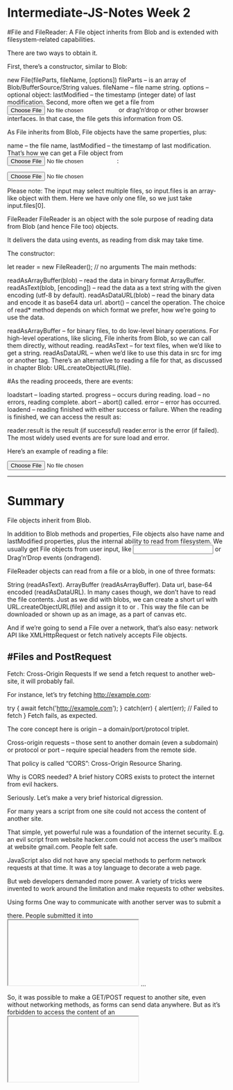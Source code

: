 # Intermediate-JS-Notes Week 2

#File and FileReader:
A File object inherits from Blob and is extended with filesystem-related capabilities.

There are two ways to obtain it.

First, there’s a constructor, similar to Blob:

new File(fileParts, fileName, [options])
fileParts – is an array of Blob/BufferSource/String values.
fileName – file name string.
options – optional object:
lastModified – the timestamp (integer date) of last modification.
Second, more often we get a file from <input type="file"> or drag’n’drop or other browser interfaces. In that case, the file gets this information from OS.

As File inherits from Blob, File objects have the same properties, plus:

name – the file name,
lastModified – the timestamp of last modification.
That’s how we can get a File object from <input type="file">:

<input type="file" onchange="showFile(this)">

<script>
function showFile(input) {
  let file = input.files[0];

  alert(`File name: ${file.name}`); // e.g my.png
  alert(`Last modified: ${file.lastModified}`); // e.g 1552830408824
}
</script>
Please note:
The input may select multiple files, so input.files is an array-like object with them. Here we have only one file, so we just take input.files[0].

FileReader
FileReader is an object with the sole purpose of reading data from Blob (and hence File too) objects.

It delivers the data using events, as reading from disk may take time.

The constructor:

let reader = new FileReader(); // no arguments
The main methods:

readAsArrayBuffer(blob) – read the data in binary format ArrayBuffer.
readAsText(blob, [encoding]) – read the data as a text string with the given encoding (utf-8 by default).
readAsDataURL(blob) – read the binary data and encode it as base64 data url.
abort() – cancel the operation.
The choice of read* method depends on which format we prefer, how we’re going to use the data.

readAsArrayBuffer – for binary files, to do low-level binary operations. For high-level operations, like slicing, File inherits from Blob, so we can call them directly, without reading.
readAsText – for text files, when we’d like to get a string.
readAsDataURL – when we’d like to use this data in src for img or another tag. There’s an alternative to reading a file for that, as discussed in chapter Blob: URL.createObjectURL(file).

#As the reading proceeds, there are events:

loadstart – loading started.
progress – occurs during reading.
load – no errors, reading complete.
abort – abort() called.
error – error has occurred.
loadend – reading finished with either success or failure.
When the reading is finished, we can access the result as:

reader.result is the result (if successful)
reader.error is the error (if failed).
The most widely used events are for sure load and error.

Here’s an example of reading a file:

<input type="file" onchange="readFile(this)">

<script>
function readFile(input) {
  let file = input.files[0];
  let reader = new FileReader();

  reader.readAsText(file);
  reader.onload = function() {
    console.log(reader.result);
  };

  reader.onerror = function() {
    console.log(reader.error);
  };
}
</script>

----------------------------------------------------------------------------------------------------------------------------------------------------------------------------
# Summary
File objects inherit from Blob.

In addition to Blob methods and properties, File objects also have name and lastModified properties, plus the internal ability to read from filesystem. We usually get File objects from user input, like <input> or Drag’n’Drop events (ondragend).

FileReader objects can read from a file or a blob, in one of three formats:

String (readAsText).
ArrayBuffer (readAsArrayBuffer).
Data url, base-64 encoded (readAsDataURL).
In many cases though, we don’t have to read the file contents. Just as we did with blobs, we can create a short url with URL.createObjectURL(file) and assign it to <a> or <img>. This way the file can be downloaded or shown up as an image, as a part of canvas etc.

And if we’re going to send a File over a network, that’s also easy: network API like XMLHttpRequest or fetch natively accepts File objects.

#Files and PostRequest
-----------------------


Fetch: Cross-Origin Requests
If we send a fetch request to another web-site, it will probably fail.

For instance, let’s try fetching http://example.com:

try {
  await fetch('http://example.com');
} catch(err) {
  alert(err); // Failed to fetch
}
Fetch fails, as expected.

The core concept here is origin – a domain/port/protocol triplet.

Cross-origin requests – those sent to another domain (even a subdomain) or protocol or port – require special headers from the remote side.

That policy is called “CORS”: Cross-Origin Resource Sharing.

Why is CORS needed? A brief history
CORS exists to protect the internet from evil hackers.

Seriously. Let’s make a very brief historical digression.

For many years a script from one site could not access the content of another site.

That simple, yet powerful rule was a foundation of the internet security. E.g. an evil script from website hacker.com could not access the user’s mailbox at website gmail.com. People felt safe.

JavaScript also did not have any special methods to perform network requests at that time. It was a toy language to decorate a web page.

But web developers demanded more power. A variety of tricks were invented to work around the limitation and make requests to other websites.

Using forms
One way to communicate with another server was to submit a <form> there. People submitted it into <iframe>, just to stay on the current page, like this:

<!-- form target -->
<iframe name="iframe"></iframe>

<!-- a form could be dynamically generated and submitted by JavaScript -->
<form target="iframe" method="POST" action="http://another.com/…">
  ...
</form>
So, it was possible to make a GET/POST request to another site, even without networking methods, as forms can send data anywhere. But as it’s forbidden to access the content of an <iframe> from another site, it wasn’t possible to read the response.

To be precise, there were actually tricks for that, they required special scripts at both the iframe and the page. So the communication with the iframe was technically possible. Right now there’s no point to go into details, let these dinosaurs rest in peace.

Using scripts
Another trick was to use a script tag. A script could have any src, with any domain, like <script src="http://another.com/…">. It’s possible to execute a script from any website.

If a website, e.g. another.com intended to expose data for this kind of access, then a so-called “JSONP (JSON with padding)” protocol was used.

Here’s how it worked.

Let’s say we, at our site, need to get the data from http://another.com, such as the weather:

First, in advance, we declare a global function to accept the data, e.g. gotWeather.

// 1. Declare the function to process the weather data
function gotWeather({ temperature, humidity }) {
  alert(`temperature: ${temperature}, humidity: ${humidity}`);
}
Then we make a <script> tag with src="http://another.com/weather.json?callback=gotWeather", using the name of our function as the callback URL-parameter.

let script = document.createElement('script');
script.src = `http://another.com/weather.json?callback=gotWeather`;
document.body.append(script);
The remote server another.com dynamically generates a script that calls gotWeather(...) with the data it wants us to receive.

// The expected answer from the server looks like this:
gotWeather({
  temperature: 25,
  humidity: 78
});
When the remote script loads and executes, gotWeather runs, and, as it’s our function, we have the data.

That works, and doesn’t violate security, because both sides agreed to pass the data this way. And, when both sides agree, it’s definitely not a hack. There are still services that provide such access, as it works even for very old browsers.

After a while, networking methods appeared in browser JavaScript.

At first, cross-origin requests were forbidden. But as a result of long discussions, cross-origin requests were allowed, but with any new capabilities requiring an explicit allowance by the server, expressed in special headers.

Safe requests
There are two types of cross-origin requests:

Safe requests.
All the others.
Safe Requests are simpler to make, so let’s start with them.

A request is safe if it satisfies two conditions:

Safe method: GET, POST or HEAD
Safe headers – the only allowed custom headers are:
Accept,
Accept-Language,
Content-Language,
Content-Type with the value application/x-www-form-urlencoded, multipart/form-data or text/plain.
Any other request is considered “unsafe”. For instance, a request with PUT method or with an API-Key HTTP-header does not fit the limitations.

The essential difference is that a safe request can be made with a <form> or a <script>, without any special methods.

So, even a very old server should be ready to accept a safe request.

Contrary to that, requests with non-standard headers or e.g. method DELETE can’t be created this way. For a long time JavaScript was unable to do such requests. So an old server may assume that such requests come from a privileged source, “because a webpage is unable to send them”.

When we try to make a unsafe request, the browser sends a special “preflight” request that asks the server – does it agree to accept such cross-origin requests, or not?

And, unless the server explicitly confirms that with headers, an unsafe request is not sent.

Now we’ll go into details.

CORS for safe requests
If a request is cross-origin, the browser always adds the Origin header to it.

For instance, if we request https://anywhere.com/request from https://javascript.info/page, the headers will look like:

GET /request
Host: anywhere.com
Origin: https://javascript.info
...
As you can see, the Origin header contains exactly the origin (domain/protocol/port), without a path.

The server can inspect the Origin and, if it agrees to accept such a request, add a special header Access-Control-Allow-Origin to the response. That header should contain the allowed origin (in our case https://javascript.info), or a star *. Then the response is successful, otherwise it’s an error.

The browser plays the role of a trusted mediator here:

It ensures that the correct Origin is sent with a cross-origin request.
It checks for permitting Access-Control-Allow-Origin in the response, if it exists, then JavaScript is allowed to access the response, otherwise it fails with an error.

Here’s an example of a permissive server response:

200 OK
Content-Type:text/html; charset=UTF-8
Access-Control-Allow-Origin: https://javascript.info
Response headers
For cross-origin request, by default JavaScript may only access so-called “safe” response headers:

#Cache-Control
#Content-Language
#Content-Length
#Content-Type
#Expires
#Last-Modified
#Pragma

Accessing any other response header causes an error.

To grant JavaScript access to any other response header, the server must send the Access-Control-Expose-Headers header. It contains a comma-separated list of unsafe header names that should be made accessible.

For example:

200 OK
Content-Type:text/html; charset=UTF-8
Content-Length: 12345
Content-Encoding: gzip
API-Key: 2c9de507f2c54aa1
Access-Control-Allow-Origin: https://javascript.info
Access-Control-Expose-Headers: Content-Encoding,API-Key
With such an Access-Control-Expose-Headers header, the script is allowed to read the Content-Encoding and API-Key headers of the response.

“Unsafe” requests
------------------
We can use any HTTP-method: not just GET/POST, but also PATCH, DELETE and others.

Some time ago no one could even imagine that a webpage could make such requests. So there may still exist webservices that treat a non-standard method as a signal: “That’s not a browser”. They can take it into account when checking access rights.

So, to avoid misunderstandings, any “unsafe” request – that couldn’t be done in the old times, the browser does not make such requests right away. First, it sends a preliminary, so-called “preflight” request, to ask for permission.

A preflight request uses the method OPTIONS, no body and three headers:

Access-Control-Request-Method header has the method of the unsafe request.
Access-Control-Request-Headers header provides a comma-separated list of its unsafe HTTP-headers.
Origin header tells from where the request came. (such as https://javascript.info)
If the server agrees to serve the requests, then it should respond with empty body, status 200 and headers:

Access-Control-Allow-Origin must be either * or the requesting origin, such as https://javascript.info, to allow it.
Access-Control-Allow-Methods must have the allowed method.
Access-Control-Allow-Headers must have a list of allowed headers.
Additionally, the header Access-Control-Max-Age may specify a number of seconds to cache the permissions. So the browser won’t have to send a preflight for subsequent requests that satisfy given permissions.

Let’s see how it works step-by-step on the example of a cross-origin PATCH request (this method is often used to update data):

let response = await fetch('https://site.com/service.json', {
  method: 'PATCH',
  headers: {
    'Content-Type': 'application/json',
    'API-Key': 'secret'
  }
});

There are three reasons why the request is unsafe (one is enough):

Method PATCH
Content-Type is not one of: application/x-www-form-urlencoded, multipart/form-data, text/plain.
“Unsafe” API-Key header.
Step 1 (preflight request)
Prior to sending such a request, the browser, on its own, sends a preflight request that looks like this:

OPTIONS /service.json
Host: site.com
Origin: https://javascript.info
Access-Control-Request-Method: PATCH
Access-Control-Request-Headers: Content-Type,API-Key
Method: OPTIONS.
The path – exactly the same as the main request: /service.json.
Cross-origin special headers:
Origin – the source origin.
Access-Control-Request-Method – requested method.
Access-Control-Request-Headers – a comma-separated list of “unsafe” headers.
Step 2 (preflight response)
The server should respond with status 200 and the headers:

Access-Control-Allow-Origin: https://javascript.info
Access-Control-Allow-Methods: PATCH
Access-Control-Allow-Headers: Content-Type,API-Key.
That allows future communication, otherwise an error is triggered.

If the server expects other methods and headers in the future, it makes sense to allow them in advance by adding them to the list.

For example, this response also allows PUT, DELETE and additional headers:

200 OK
Access-Control-Allow-Origin: https://javascript.info
Access-Control-Allow-Methods: PUT,PATCH,DELETE
Access-Control-Allow-Headers: API-Key,Content-Type,If-Modified-Since,Cache-Control
Access-Control-Max-Age: 86400
Now the browser can see that PATCH is in Access-Control-Allow-Methods and Content-Type,API-Key are in the list Access-Control-Allow-Headers, so it sends out the main request.

If there’s the header Access-Control-Max-Age with a number of seconds, then the preflight permissions are cached for the given time. The response above will be cached for 86400 seconds (one day). Within this timeframe, subsequent requests will not cause a preflight. Assuming that they fit the cached allowances, they will be sent directly.

Step 3 (actual request)
When the preflight is successful, the browser now makes the main request. The process here is the same as for safe requests.

The main request has the Origin header (because it’s cross-origin):

PATCH /service.json
Host: site.com
Content-Type: application/json
API-Key: secret
Origin: https://javascript.info
Step 4 (actual response)
The server should not forget to add Access-Control-Allow-Origin to the main response. A successful preflight does not relieve from that:

Access-Control-Allow-Origin: https://javascript.info
Then JavaScript is able to read the main server response.

Please note:
Preflight request occurs “behind the scenes”, it’s invisible to JavaScript.

JavaScript only gets the response to the main request or an error if there’s no server permission.

Credentials
A cross-origin request initiated by JavaScript code by default does not bring any credentials (cookies or HTTP authentication).

That’s uncommon for HTTP-requests. Usually, a request to http://site.com is accompanied by all cookies from that domain. Cross-origin requests made by JavaScript methods on the other hand are an exception.

For example, fetch('http://another.com') does not send any cookies, even those (!) that belong to another.com domain.

Why?

That’s because a request with credentials is much more powerful than without them. If allowed, it grants JavaScript the full power to act on behalf of the user and access sensitive information using their credentials.

Does the server really trust the script that much? Then it must explicitly allow requests with credentials with an additional header.

To send credentials in fetch, we need to add the option credentials: "include", like this:

fetch('http://another.com', {
  credentials: "include"
});
Now fetch sends cookies originating from another.com with request to that site.

If the server agrees to accept the request with credentials, it should add a header Access-Control-Allow-Credentials: true to the response, in addition to Access-Control-Allow-Origin.

For example:

200 OK
Access-Control-Allow-Origin: https://javascript.info
Access-Control-Allow-Credentials: true
Please note: Access-Control-Allow-Origin is prohibited from using a star * for requests with credentials. Like shown above, it must provide the exact origin there. That’s an additional safety measure, to ensure that the server really knows who it trusts to make such requests.



#---------------------------------
FormData-----------------------------------------------------------------------------------------------------------------
This chapter is about sending HTML forms: with or without files, with additional fields and so on.

FormData objects can help with that. As you might have guessed, it’s the object to represent HTML form data.

The constructor is:

let formData = new FormData([form]);
If HTML form element is provided, it automatically captures its fields.

The special thing about FormData is that network methods, such as fetch, can accept a FormData object as a body. It’s encoded and sent out with Content-Type: multipart/form-data.

From the server point of view, that looks like a usual form submission.

Sending a simple form
Let’s send a simple form first.

As you can see, that’s almost one-liner:

<form id="formElem">
  <input type="text" name="name" value="John">
  <input type="text" name="surname" value="Smith">
  <input type="submit">
</form>

<script>
  formElem.onsubmit = async (e) => {
    e.preventDefault();

    let response = await fetch('/article/formdata/post/user', {
      method: 'POST',
      body: new FormData(formElem)
    });

    let result = await response.json();

    alert(result.message);
  };
</script>

In this example, the server code is not presented, as it’s beyond our scope. The server accepts the POST request and replies “User saved”.

FormData Methods-----------------------------------------------------------------------------------------------------
We can modify fields in FormData with methods:

formData.append(name, value) – add a form field with the given name and value,
formData.append(name, blob, fileName) – add a field as if it were <input type="file">, the third argument fileName sets file name (not form field name), as it were a name of the file in user’s filesystem,
formData.delete(name) – remove the field with the given name,
formData.get(name) – get the value of the field with the given name,
formData.has(name) – if there exists a field with the given name, returns true, otherwise false
A form is technically allowed to have many fields with the same name, so multiple calls to append add more same-named fields.

There’s also method set, with the same syntax as append. The difference is that .set removes all fields with the given name, and then appends a new field. So it makes sure there’s only one field with such name, the rest is just like append:

formData.set(name, value),
formData.set(name, blob, fileName).
Also we can iterate over formData fields using for..of loop:

let formData = new FormData();
formData.append('key1', 'value1');
formData.append('key2', 'value2');

// List key/value pairs
for(let [name, value] of formData) {
  alert(`${name} = ${value}`); // key1 = value1, then key2 = value2
}
Sending a form with a file------------------------------------------------------------------------------------------------------
The form is always sent as Content-Type: multipart/form-data, this encoding allows to send files. So, <input type="file"> fields are sent also, similar to a usual form submission.

Here’s an example with such form:

<form id="formElem">
  <input type="text" name="firstName" value="John">
  Picture: <input type="file" name="picture" accept="image/*">
  <input type="submit">
</form>

<script>
  formElem.onsubmit = async (e) => {
    e.preventDefault();

    let response = await fetch('/article/formdata/post/user-avatar', {
      method: 'POST',
      body: new FormData(formElem)
    });

    let result = await response.json();

    alert(result.message);
  };
</script>

Sending a form with Blob data
As we’ve seen in the chapter Fetch, it’s easy to send dynamically generated binary data e.g. an image, as Blob. We can supply it directly as fetch parameter body.

In practice though, it’s often convenient to send an image not separately, but as a part of the form, with additional fields, such as “name” and other metadata.

Also, servers are usually more suited to accept multipart-encoded forms, rather than raw binary data.

This example submits an image from <canvas>, along with some other fields, as a form, using FormData:

<body style="margin:0">
  <canvas id="canvasElem" width="100" height="80" style="border:1px solid"></canvas>

  <input type="button" value="Submit" onclick="submit()">

  <script>
    canvasElem.onmousemove = function(e) {
      let ctx = canvasElem.getContext('2d');
      ctx.lineTo(e.clientX, e.clientY);
      ctx.stroke();
    };

    async function submit() {
      let imageBlob = await new Promise(resolve => canvasElem.toBlob(resolve, 'image/png'));

      let formData = new FormData();
      formData.append("firstName", "John");
      formData.append("image", imageBlob, "image.png");

      let response = await fetch('/article/formdata/post/image-form', {
        method: 'POST',
        body: formData
      });
      let result = await response.json();
      alert(result.message);
    }

  </script>
</body>

Please note how the image Blob is added:

formData.append("image", imageBlob, "image.png");
That’s same as if there were <input type="file" name="image"> in the form, and the visitor submitted a file named "image.png" (3rd argument) with the data imageBlob (2nd argument) from their filesystem.

The server reads form data and the file, as if it were a regular form submission.

-------------------------------------------------------------------------------------------------------------------------------------------------------------------------


# Week 3: Intro to Node JS  Day 1 – Introduction to Node JS  What is Node JS? 

Google chrome's V8 – JavaScript engine  

	Listen to network traffic  
	Access files on your local 
 	Listen to http 
	Send back files 
	Access databases 
 
Node.js is an open-source, cross-platform JavaScript runtime environment that allows developers to execute JavaScript code outside of a web browser. 
It is built on the V8 JavaScript engine developed by Google and is designed to be efficient and lightweight, making it well-suited for building scalable and high-performance network applications. 

Key features and characteristics of Node.js include: 

Non-blocking I/O: Node.js is designed around an event-driven, non-blocking I/O model, which means that it can handle a large number of simultaneous connections and perform tasks asynchronously. This makes it particularly suitable for building real-time applications like chat applications or online gaming. 

Server-side scripting: Node.js is often used for server-side scripting, enabling developers to build web servers and APIs using JavaScript. This allows for a consistent language and codebase between the server and the client, which can simplify development and maintenance. 

Package ecosystem: Node.js has a vibrant ecosystem of open-source packages and modules available through the Node Package Manager (NPM). NPM makes it easy to manage dependencies and integrate third-party libraries into your projects. 

Community and support: Node.js has a large and active community of developers, which means there is a wealth of documentation, tutorials, and support available for those working with Node.js. 

Cross-platform: Node.js is compatible with various operating systems, including Windows, macOS, and various Linux distributions, making it a versatile choice for building applications that can run on different platforms. 

Node.js is commonly used for building web servers, APIs, real-time applications, and microservices. It has gained popularity in recent years due to its performance, scalability, and the ability to use JavaScript for both client-side and server-side development, making it a powerful tool for full-stack developers. 

# Code for creating node.js sever 

<script>

const http = require('http'); 
const hostname = '127.0.0.1'; 
const port = 3000; 

const server = http.createServer((req, res) => { 

  res.statusCode = 200; 
  res.setHeader('Content-Type', 'text/plain'); 
  res.end('Hello World\n'); 
}); 

server.listen(port, hostname, () => { 
  console.log(`Server running at http://${hostname}:${port}/`); 
}); 
	
 </script>

## Answers to Activity 3 

What is Node JS? 
=Node.js is an open source server environment 

How is Node JS initiated on a computer? 
=Through the command line interface 

Why do we use Node JS? 
=Node JS is asynchronous 

What can Node JS do? 
=Node JS can send dynamic content  
Node JS contains some tasks that can be executed on certain events eg someone trying to access a port on the server 

What is a module in Node JS the same as in JavaScript? 
=Libraries.  

What is NPM? 
=Node JS Package Manager 

What is contained  in a Node JS Package? 
=A package in Node.js contains all the files you need for a module 

## Configuring the game environment

Open your terminal:- essential tools:

1.	npm install node.js
2.	npm install  sockect.io
3.	npm install  express
4.	npm  init  -y

---------------------------------------------------------------------------------------------------------------------------------------------------------------------------

# Week 4 - React-Native Chatbot

React Native is a popular framework for building native mobile applications using JavaScript and React. It allows developers to write code once and deploy it on both iOS and Android platforms, saving time and effort. 

##Key features and concepts of React Native include:

1	Cross-Platform Development: One of the major advantages of React Native is its ability to create applications for both iOS and Android using the same codebase. This significantly reduces development time and effort, making it a cost-effective solution for businesses.

2.	Native Components: React Native uses native components to provide a truly native look and feel. It doesn't rely on web views, resulting in better performance and a smoother user experience.

3.	Hot Reloading: React Native includes a "Hot Reloading" feature, which allows developers to see the result of their code changes in real-time without losing the current state of the app. This greatly speeds up the development process.

4.	Reusable Code: A significant portion of code can be shared between platforms, reducing the need to duplicate code. However, platform-specific code can also be written when necessary.

5.	Third-Party Libraries: React Native has a thriving community that provides numerous third-party libraries and components. This allows developers to add a wide range of functionalities to their apps without having to build everything from scratch.

5.	Declarative Syntax: React Native uses a declarative syntax, making it easier to understand and maintain code. Developers describe what the UI should look like, and React Native takes care of updating it when the state changes.

6.	Community and Ecosystem: React Native has a large and active community of developers, which means that it's well-documented and constantly evolving. You can find plenty of resources, tutorials, and solutions to common problems.

7.	Performance: While React Native apps aren't always as fast as fully native apps, they offer good performance. When performance is critical, developers can write platform-specific code or use native modules.

8.	Open Source: React Native is open-source, which means you can use it freely and even contribute to its development. It has an MIT license, making it a popular choice for both individual developers and businesses.

9.	React Native has been adopted by many companies and developers for building mobile applications, and it's considered a solid choice for those who want to leverage their JavaScript and React skills to create mobile apps efficiently. It's commonly used for a wide range of apps, from social media platforms to e-commerce applications and more.

##Chatbot In React-Native

Software application built using the React libraries that can interact with users through a chat interface. 
It can understand user messages and provide automated responses based on pre-defined logic.

Chatbots applications: 
Virtual assistants, customer support bots, e-commerce bots and more. They can improve efficiency, reduce response time.

##What is Node.js?

Node.js is a JavaScript runtime that allows developers to build server-side applications using JavaScript. 
It is based on the V8 JavaScript engine and provides a non-blocking, event-driven architecture.

##Features of Node.js

Asynchronous and event-driven:
Node.js uses an event loop that allows non-blocking I/O operations, making it efficient for requests.

Single-threaded and non-blocking:
A single thread that handles multiple requests, making it highly scalable and efficient.

Scalability and high performance:
With its non-blocking I/O and event-driven architecture, it also handles a large number of connections while maintaining high performance.

##Benefits of using Node.js

Faster development time:
Node.js allows developers to use JavaScript both on the frontend and backend, reducing the need to learn multiple programming languages.

Efficient resource utilization:
Node.js utilizes resources efficiently by handling multiple requests with a single thread and minimizing blocking I/O operations.

Cross-platform compatibility:
Node.js can run on various platforms, including Windows, macOS, and Linux, enabling developers to build applications that can be easily deployed on different operating systems.


##Key components of Node.js:

1.	Npm (Node Package Manager)

npm is the default package manager for Node.js, allowing developers to easily manage dependencies and share reusable code.

2.	Express.js (web application framework)

Express.js is a popular web application framework for Node.js that simplifies the development of server-side applications.

3.	Socket.io (real-time communication library)

Socket.io enables real-time bidirectional communication between the server and the client, making it ideal for building real-time applications.

##Common use cases of Node.js

Building server-side applications

Node.js is commonly used for building web servers, APIs, and backend services.

Real-time applications and streaming services

Node.js excels in building applications that require real-time updates, such as chat applications, collaborative tools, and streaming services.

Microservices and API development

Node.js is well suited for building microservices architectures and developing APIs that can easily integrate with other services.

##Client-Side Game Development

Focuses on creating and managing the user interface, gameplay experience, and graphics on the player's device .  UI Development: Designing and implementing the game's user interface elements, including menus, buttons, icons, score displays, and more. This is often done using technologies like HTML, CSS, and user interface




